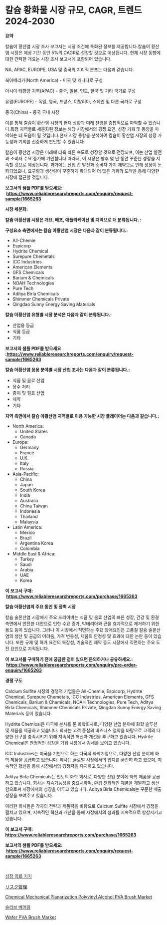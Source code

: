 <p><h1>칼슘 황화물 시장 규모, CAGR, 트렌드 2024-2030</h1></p><p><strong>요약</strong></p>
<p><p>칼슘이 황산염 시장 조사 보고서는 시장 조건에 특화된 정보를 제공합니다.칼슘이 황산염 시장은 예상 기간 동안 5%의 CAGR로 성장할 것으로 예상됩니다. 현재 시장 동향에 대한 간략한 개요는 시장 조사 보고서에 포함되어 있습니다.</p><p>NA, APAC, EUROPE, USA 및 중국의 지리적 분포는 다음과 같습니다.</p><p>북아메리카(North America) - 미국 및 캐나다로 구성</p><p>아시아 태평양 지역(APAC) - 중국, 일본, 인도, 한국 및 기타 국가로 구성</p><p>유럽(EUROPE) - 독일, 영국, 프랑스, 이탈리아, 스페인 및 다른 국가로 구성</p><p>중국(China) - 중국 국내 시장</p><p>이를 통해 칼슘이 황산염 시장의 현재 상황과 미래 전망을 종합적으로 파악할 수 있습니다.특정 지역별로 세분화된 정보는 해당 시장에서의 경쟁 요인, 성장 기회 및 동향을 파악하는 데 도움이 될 것입니다.현재 시장 동향을 분석하여 칼슘이 황산염 시장의 성장 가능성과 기회를 신중하게 판단할 수 있습니다.</p><p>칼슘이 황산염 시장은 미래에 더욱 빠른 속도로 성장할 것으로 전망되며, 이는 산업 발전과 소비자 수요 증가에 기인합니다.따라서, 이 시장은 향후 몇 년 동안 꾸준한 성장을 지속할 것으로 예상됩니다. 과거에는 산업 간 발전과 소비자 가치 제약으로 인해 성장이 둔화되었으나, 요구량과 생산량이 꾸준하게 확대되어 더 많은 기회와 도약을 통해 다양한 시장에 접근할 것입니다.</p></p>
<p><strong>보고서의 샘플 PDF를 받으세요: &nbsp;<a href="https://www.reliableresearchreports.com/enquiry/request-sample/1665263">https://www.reliableresearchreports.com/enquiry/request-sample/1665263</a></strong></p>
<p><strong>시장 세분화:</strong></p>
<p><strong> 칼슘 아황산염 시장은 개요, 배포, 애플리케이션 및 지역으로 더 분류됩니다. :</strong></p>
<p><strong>구성요소 측면에서는 칼슘 아황산염 시장은 다음과 같이 분류됩니다.:</strong></p>
<p><ul><li>All-Chemie</li><li>Espicorp</li><li>Hydrite Chemical</li><li>Surepure Chemetals</li><li>ICC Industries</li><li>American Elements</li><li>GFS Chemicals</li><li>Barium & Chemicals</li><li>NOAH Technologies</li><li>Pure Tech</li><li>Aditya Birla Chemicals</li><li>Shimmer Chemicals Private</li><li>Qingdao Sunny Energy Saving Materials</li></ul></p>
<p><strong> 칼슘 아황산염 유형별 시장 분석은 다음과 같이 분류됩니다.:</strong></p>
<p><ul><li>산업용 등급</li><li>식품 등급</li><li>기타</li></ul></p>
<p><strong>보고서의 샘플 PDF를 받으세요 :<a href="https://www.reliableresearchreports.com/enquiry/request-sample/1665263">https://www.reliableresearchreports.com/enquiry/request-sample/1665263</a></strong></p>
<p><strong> 칼슘 아황산염 응용 분야별 시장 산업 조사는 다음과 같이 분류됩니다.:</strong></p>
<p><ul><li>식품 및 음료 산업</li><li>용수 처리</li><li>종이 및 펄프 산업</li><li>제약</li><li>기타</li></ul></p>
<p><strong>지역 측면에서 칼슘 아황산염 지역별로 이용 가능한 시장 플레이어는 다음과 같습니다.:</strong></p>
<p><ul>
    <li>
        North America:
        <ul>
            <li>United States</li>
            <li>Canada</li>
        </ul>
    </li>
    <li>
        Europe:
        <ul>
            <li>Germany</li>
            <li>France</li>
            <li>U.K.</li>
            <li>Italy</li>
            <li>Russia</li>
        </ul>
    </li>
    <li>
        Asia-Pacific:
        <ul>
            <li>China</li>
            <li>Japan</li>
            <li>South Korea</li>
            <li>India</li>
            <li>Australia</li>
            <li>China Taiwan</li>
            <li>Indonesia</li>
            <li>Thailand</li>
            <li>Malaysia</li>
        </ul>
    </li>
    <li>
        Latin America:
        <ul>
            <li>Mexico</li>
            <li>Brazil</li>
            <li>Argentina Korea</li>
            <li>Colombia</li>
        </ul>
    </li>
    <li>
        Middle East & Africa:
        <ul>
            <li>Turkey</li>
            <li>Saudi</li>
            <li>Arabia</li>
            <li>UAE</li>
            <li>Korea</li>
        </ul>
    </li>
    </ul></p>
<p><strong>이 보고서 구매: &nbsp;<a href="https://www.reliableresearchreports.com/purchase/1665263">https://www.reliableresearchreports.com/purchase/1665263</a></strong></p>
<p><strong>칼슘 아황산염의 주요 동인 및 장벽 시장</strong></p>
<p><p>칼슘 술폰산염 시장에서 주요 드라이버는 식품 및 음료 산업의 빠른 성장, 건강 및 환경 측면에서 안전한 대안으로 인한 수요 증가, 박테리아와 균을 효과적으로 제거하기 위한 용도 등이 있습니다. 그러나 이 시장에서 직면하는 주요 장애요인은 고품질 칼슘 술폰산염의 생산 및 공급의 어려움, 가격 변동성, 제품의 안정성 및 효과에 대한 논란 등이 있습니다. 또한 규제 및 허가 요건의 복잡성, 기술적인 제약 등도 시장에서 직면하는 주요 도전 요인으로 지적됩니다.</p></p>
<p><strong>이 보고서를 구매하기 전에 궁금한 점이 있으면 문의하거나 공유하세요.: &nbsp;<a href="https://www.reliableresearchreports.com/enquiry/pre-order-enquiry/1665263">https://www.reliableresearchreports.com/enquiry/pre-order-enquiry/1665263</a></strong></p>
<p><strong>경쟁 구도</strong></p>
<p><p>Calcium Sulfite 시장의 경쟁적 기업들은 All-Chemie, Espicorp, Hydrite Chemical, Surepure Chemetals, ICC Industries, American Elements, GFS Chemicals, Barium & Chemicals, NOAH Technologies, Pure Tech, Aditya Birla Chemicals, Shimmer Chemicals Private, Qingdao Sunny Energy Saving Materials 등이 있습니다.</p><p>Hydrite Chemical은 미국에 본사를 둔 화학회사로, 다양한 산업 분야에 화학 솔루션 및 제품을 제공하고 있습니다. 회사는 고객 중심의 비즈니스 철학을 바탕으로 고객의 다양한 요구를 충족시키기 위해 지속적인 혁신과 개선을 추구하고 있습니다. Hydrite Chemical은 안정적인 성장을 거둬 시장에서 강세를 보이고 있습니다.</p><p>ICC Industries는 미국을 기반으로 하는 다국적 화학기업으로, 다양한 산업 분야에 화학 제품을 공급하고 있습니다. 회사는 글로벌 시장에서의 입지를 굳건히 하고 있으며, 지속적인 혁신을 통해 시장에서의 경쟁력을 유지하고 있습니다.</p><p>Aditya Birla Chemicals는 인도의 화학 회사로, 다양한 산업 분야에 화학 제품을 공급하고 있습니다. 회사는 지속가능성을 중요시하며, 환경 친화적인 제품을 개발하고 생산함으로써 시장에서의 성장을 이루고 있습니다. Aditya Birla Chemicals는 꾸준한 매출 성장을 보여주고 있습니다.</p><p>이러한 회사들은 각자의 전략과 제품력을 바탕으로 Calcium Sulfite 시장에서 경쟁을 펼치고 있으며, 지속적인 혁신과 개선을 통해 시장에서의 성과를 지속적으로 향상시키고 있습니다.</p></p>
<p><strong>이 보고서 구매: &nbsp; <a href="https://www.reliableresearchreports.com/purchase/1665263">https://www.reliableresearchreports.com/purchase/1665263</a></strong></p>
<p><strong>보고서의 샘플 PDF를 받으세요: &nbsp;<a href="https://www.reliableresearchreports.com/enquiry/request-sample/1665263">https://www.reliableresearchreports.com/enquiry/request-sample/1665263</a></strong><strong></strong></p>
<p>&nbsp;</p>
<p><p><a href="https://medium.com/@daveblock56/%EC%8B%AC%EC%9E%A5-%EC%9D%98%EB%A3%8C-%EA%B8%B0%EA%B8%B0-%EC%8B%9C%EC%9E%A5-%EC%8B%9C%EC%9E%A5-%EC%A0%90%EC%9C%A0%EC%9C%A8-%EC%8B%9C%EC%9E%A5-%EB%8F%99%ED%96%A5-%EB%B0%8F-%EB%AF%B8%EB%9E%98-%EC%84%B1%EC%9E%A5-%ED%83%90%EC%83%89-6e2a0f4e15e0">심장 의료 기기</a></p><p><a href="https://medium.com/@rudysimonis2023/%E3%83%AA%E3%82%B9%E3%82%AF%E7%AE%A1%E7%90%86%E5%B8%82%E5%A0%B4-%E5%B8%82%E5%A0%B4%E3%82%B7%E3%82%A7%E3%82%A2-%E5%B8%82%E5%A0%B4%E3%83%88%E3%83%AC%E3%83%B3%E3%83%89-%E3%81%8A%E3%82%88%E3%81%B3%E5%B0%86%E6%9D%A5%E3%81%AE%E6%88%90%E9%95%B7%E3%82%92%E6%8E%A2%E3%82%8B-c44c6b184cfb">リスク管理</a></p><p><a href="https://github.com/nancykennedykellievqfqt2/Market-Research-Report-List-1/blob/main/chemical-mechanical-planarization-polyvinyl-alcohol-pva-brush-market.md">Chemical Mechanical Planarization Polyvinyl Alcohol PVA Brush Market</a></p><p><a href="https://medium.com/@joanacasper2001/%EC%86%8C%EB%A7%A4-%EB%B2%A0%EC%96%B4%EB%A7%81-%EC%8B%9C%EC%9E%A5-%EB%B6%84%EC%84%9D-cagr-%EC%8B%9C%EC%9E%A5-%EC%84%B8%EB%B6%84%ED%99%94-%EB%B0%8F-%EA%B8%80%EB%A1%9C%EB%B2%8C-%EC%82%B0%EC%97%85-%EA%B0%9C%EC%9A%94-e6ee061bb721">슬리브 베어링</a></p><p><a href="https://github.com/seekum/Market-Research-Report-List-2/blob/main/wafer-pva-brush-market.md">Wafer PVA Brush Market</a></p></p>